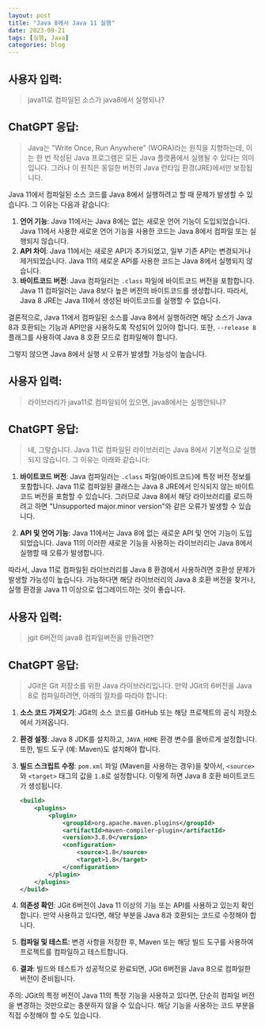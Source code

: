 ```yaml
---
layout: post
title: "Java 8에서 Java 11 실행"
date: 2023-09-21
tags: [실행, Java]
categories: blog
---
```


## 사용자 입력:
> java11로 컴파일된 소스가  java8에서 실행되나?

## ChatGPT 응답:
> Java는 "Write Once, Run Anywhere" (WORA)라는 원칙을 지향하는데, 이는 한 번 작성된 Java 프로그램은 모든 Java 플랫폼에서 실행될 수 있다는 의미입니다. 그러나 이 원칙은 동일한 버전의 Java 런타임 환경(JRE)에서만 보장됩니다.

Java 11에서 컴파일된 소스 코드를 Java 8에서 실행하려고 할 때 문제가 발생할 수 있습니다. 그 이유는 다음과 같습니다:

1. **언어 기능**: Java 11에서는 Java 8에는 없는 새로운 언어 기능이 도입되었습니다. Java 11에서 사용한 새로운 언어 기능을 사용한 코드는 Java 8에서 컴파일 또는 실행되지 않습니다.
2. **API 차이**: Java 11에서는 새로운 API가 추가되었고, 일부 기존 API는 변경되거나 제거되었습니다. Java 11의 새로운 API를 사용한 코드는 Java 8에서 실행되지 않습니다.
3. **바이트코드 버전**: Java 컴파일러는 `.class` 파일에 바이트코드 버전을 포함합니다. Java 11 컴파일러는 Java 8보다 높은 버전의 바이트코드를 생성합니다. 따라서, Java 8 JRE는 Java 11에서 생성된 바이트코드를 실행할 수 없습니다.

결론적으로, Java 11에서 컴파일된 소스를 Java 8에서 실행하려면 해당 소스가 Java 8과 호환되는 기능과 API만을 사용하도록 작성되어 있어야 합니다. 또한, `--release 8` 플래그를 사용하여 Java 8 호환 모드로 컴파일해야 합니다.

그렇지 않으면 Java 8에서 실행 시 오류가 발생할 가능성이 높습니다.

## 사용자 입력:
> 라이브러리가 java11로 컴파일되어  있으면, java8에서는 실행안되나?

## ChatGPT 응답:
> 네, 그렇습니다. Java 11로 컴파일된 라이브러리는 Java 8에서 기본적으로 실행되지 않습니다. 그 이유는 아래와 같습니다:

1. **바이트코드 버전**: Java 컴파일러는 `.class` 파일(바이트코드)에 특정 버전 정보를 포함합니다. Java 11로 컴파일된 클래스는 Java 8 JRE에서 인식되지 않는 바이트코드 버전을 포함할 수 있습니다. 그러므로 Java 8에서 해당 라이브러리를 로드하려고 하면 "Unsupported major.minor version"와 같은 오류가 발생할 수 있습니다.
  
2. **API 및 언어 기능**: Java 11에서는 Java 8에 없는 새로운 API 및 언어 기능이 도입되었습니다. Java 11의 이러한 새로운 기능을 사용하는 라이브러리는 Java 8에서 실행할 때 오류가 발생합니다.

따라서, Java 11로 컴파일된 라이브러리를 Java 8 환경에서 사용하려면 호환성 문제가 발생할 가능성이 높습니다. 가능하다면 해당 라이브러리의 Java 8 호환 버전을 찾거나, 실행 환경을 Java 11 이상으로 업그레이드하는 것이 좋습니다.

## 사용자 입력:
> jgit 6버전의 java8 컴파일버전을 만들려면?

## ChatGPT 응답:
> JGit은 Git 저장소를 위한 Java 라이브러리입니다. 만약 JGit의 6버전을 Java 8로 컴파일하려면, 아래의 절차를 따라야 합니다:

1. **소스 코드 가져오기**: JGit의 소스 코드를 GitHub 또는 해당 프로젝트의 공식 저장소에서 가져옵니다.

2. **환경 설정**: Java 8 JDK를 설치하고, `JAVA_HOME` 환경 변수를 올바르게 설정합니다. 또한, 빌드 도구 (예: Maven)도 설치해야 합니다.

3. **빌드 스크립트 수정**: `pom.xml` 파일 (Maven을 사용하는 경우)을 찾아서, `<source>`와 `<target>` 태그의 값을 `1.8`로 설정합니다. 이렇게 하면 Java 8 호환 바이트코드가 생성됩니다.

   ```xml
   <build>
       <plugins>
           <plugin>
               <groupId>org.apache.maven.plugins</groupId>
               <artifactId>maven-compiler-plugin</artifactId>
               <version>3.8.0</version>
               <configuration>
                   <source>1.8</source>
                   <target>1.8</target>
               </configuration>
           </plugin>
       </plugins>
   </build>
   ```

4. **의존성 확인**: JGit 6버전이 Java 11 이상의 기능 또는 API를 사용하고 있는지 확인합니다. 만약 사용하고 있다면, 해당 부분을 Java 8과 호환되는 코드로 수정해야 합니다.

5. **컴파일 및 테스트**: 변경 사항을 저장한 후, Maven 또는 해당 빌드 도구를 사용하여 프로젝트를 컴파일하고 테스트합니다.

6. **결과**: 빌드와 테스트가 성공적으로 완료되면, JGit 6버전을 Java 8으로 컴파일한 버전이 준비됩니다.

주의: JGit의 특정 버전이 Java 11의 특정 기능을 사용하고 있다면, 단순히 컴파일 버전을 변경하는 것만으로는 충분하지 않을 수 있습니다. 해당 기능을 사용하는 코드 부분을 직접 수정해야 할 수도 있습니다.

